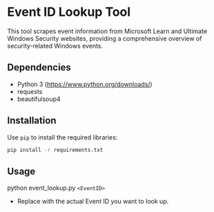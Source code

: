 # Event ID Lookup Tool

This tool scrapes event information from Microsoft Learn and Ultimate Windows Security websites, providing a comprehensive overview of security-related Windows events.

## Dependencies

* Python 3 (https://www.python.org/downloads/)
* requests 
* beautifulsoup4

## Installation

Use `pip` to install the required libraries:

```bash
pip install -r requirements.txt
```

## Usage

python event_lookup.py ``<EventID>``

- Replace <EventID> with the actual Event ID you want to look up.


